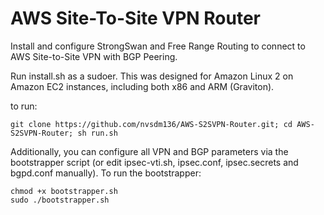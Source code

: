# AWS Site-To-Site VPN Router

Install and configure StrongSwan and Free Range Routing to connect to AWS Site-to-Site VPN with BGP Peering.


Run install.sh as a sudoer. This was designed for Amazon Linux 2 on Amazon EC2 instances, including both x86 and ARM (Graviton). 

to run: 

```
git clone https://github.com/nvsdm136/AWS-S2SVPN-Router.git; cd AWS-S2SVPN-Router; sh run.sh
```

Additionally, you can configure all VPN and BGP parameters via the bootstrapper script (or edit ipsec-vti.sh, ipsec.conf, ipsec.secrets and bgpd.conf manually). To run the bootstrapper:

```
chmod +x bootstrapper.sh
sudo ./bootstrapper.sh
```
